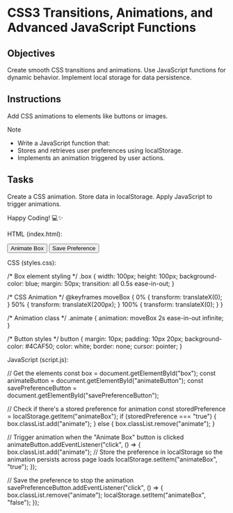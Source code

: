# CSS3 Transitions, Animations, and Advanced JavaScript Functions

## Objectives

Create smooth CSS transitions and animations.
Use JavaScript functions for dynamic behavior.
Implement local storage for data persistence.

## Instructions
Add CSS animations to elements like buttons or images.

>[!NOTE]
> - Write a JavaScript function that:
> - Stores and retrieves user preferences using localStorage.
> - Implements an animation triggered by user actions.

## Tasks

Create a CSS animation.
Store data in localStorage.
Apply JavaScript to trigger animations.

Happy Coding! 💻✨

HTML (index.html):

<!DOCTYPE html>
<html lang="en">
<head>
  <meta charset="UTF-8">
  <meta name="viewport" content="width=device-width, initial-scale=1.0">
  <title>CSS Animations with JavaScript</title>
  <link rel="stylesheet" href="styles.css">
</head>
<body>

  <div id="box" class="box"></div>
  
  <button id="animateButton">Animate Box</button>
  <button id="savePreferenceButton">Save Preference</button>

  <script src="script.js"></script>
</body>
</html>


CSS (styles.css):

/* Box element styling */
.box {
  width: 100px;
  height: 100px;
  background-color: blue;
  margin: 50px;
  transition: all 0.5s ease-in-out;
}

/* CSS Animation */
@keyframes moveBox {
  0% {
    transform: translateX(0);
  }
  50% {
    transform: translateX(200px);
  }
  100% {
    transform: translateX(0);
  }
}

/* Animation class */
.animate {
  animation: moveBox 2s ease-in-out infinite;
}

/* Button styles */
button {
  margin: 10px;
  padding: 10px 20px;
  background-color: #4CAF50;
  color: white;
  border: none;
  cursor: pointer;
}


JavaScript (script.js):

// Get the elements
const box = document.getElementById("box");
const animateButton = document.getElementById("animateButton");
const savePreferenceButton = document.getElementById("savePreferenceButton");

// Check if there's a stored preference for animation
const storedPreference = localStorage.getItem("animateBox");
if (storedPreference === "true") {
  box.classList.add("animate");
} else {
  box.classList.remove("animate");
}

// Trigger animation when the "Animate Box" button is clicked
animateButton.addEventListener("click", () => {
  box.classList.add("animate");
  // Store the preference in localStorage so the animation persists across page loads
  localStorage.setItem("animateBox", "true");
});

// Save the preference to stop the animation
savePreferenceButton.addEventListener("click", () => {
  box.classList.remove("animate");
  localStorage.setItem("animateBox", "false");
});

